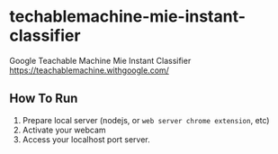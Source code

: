 # techablemachine-mie-instant-classifier
Google Teachable Machine Mie Instant Classifier
https://teachablemachine.withgoogle.com/

## How To Run
1. Prepare local server (nodejs, or `web server chrome extension`, etc)
2. Activate your webcam
3. Access your localhost port server.
